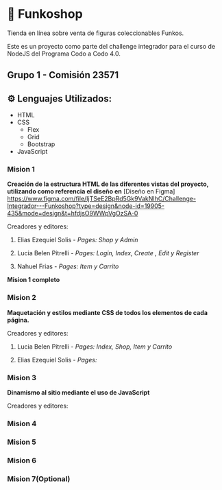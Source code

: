 # 🚀 Funkoshop

Tienda en línea sobre venta de figuras coleccionables Funkos.

Este es un proyecto como parte del challenge integrador para el curso de NodeJS del Programa Codo a Codo 4.0.

## Grupo 1 - Comisión 23571

## ⚙️ Lenguajes Utilizados:

- HTML
- CSS
  - Flex
  - Grid
  - Bootstrap
- JavaScript

### Mision 1

**Creación de la estructura HTML de las diferentes vistas del proyecto, utilizando como referencia el diseño en** [Diseño en Figma]
https://www.figma.com/file/IjTSeE2BpRd5Gk9VakNIhC/Challenge-Integrador---Funkoshop?type=design&node-id=19905-435&mode=design&t=hfdjsO9WWpVgOzSA-0

Creadores y editores:

1. Elias Ezequiel Solis - _Pages: Shop y Admin_

2. Lucia Belen Pitrelli - _Pages: Login, Index, Create , Edit y Register_

3. Nahuel Frias - _Pages: Item y Carrito_

**Mision 1 completo**

### Mision 2

**Maquetación y estilos mediante CSS de todos los elementos de cada página.**

Creadores y editores:

1. Lucia Belen Pitrelli - _Pages: Index, Shop, Item y Carrito_

2. Elias Ezequiel Solis - _Pages:_

### Mision 3

**Dinamismo al sitio mediante el uso de JavaScript**

Creadores y editores:

### Mision 4

### Mision 5

### Mision 6

### Mision 7(Optional)
